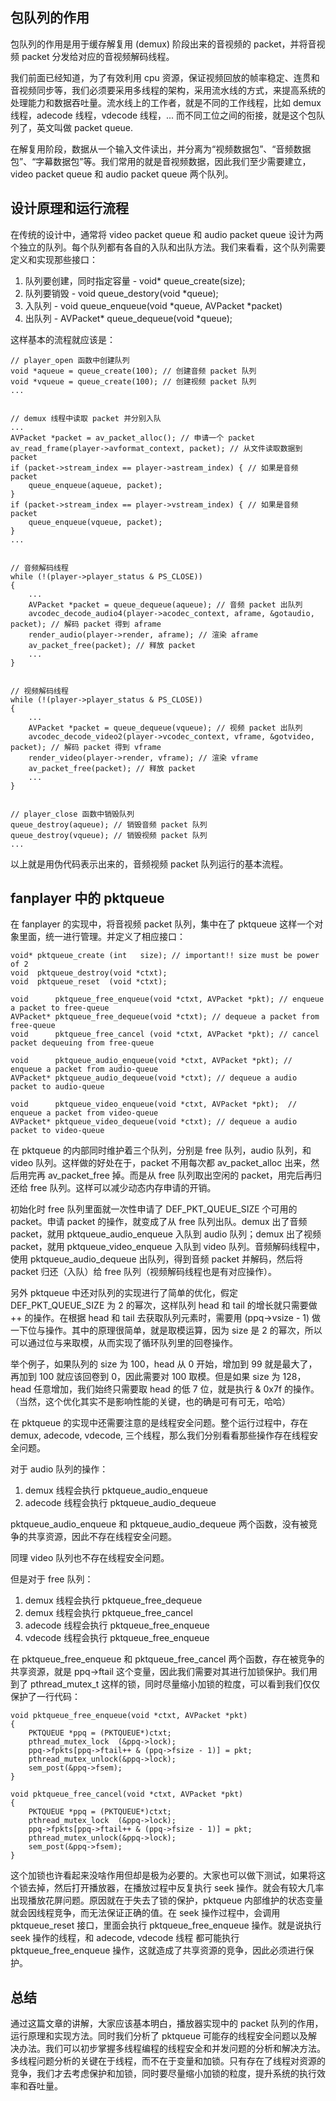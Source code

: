 ## 包队列的作用

包队列的作用是用于缓存解复用 (demux) 阶段出来的音视频的 packet，并将音视频 packet 分发给对应的音视频解码线程。

我们前面已经知道，为了有效利用 cpu 资源，保证视频回放的帧率稳定、连贯和音视频同步等，我们必须要采用多线程的架构，采用流水线的方式，来提高系统的处理能力和数据吞吐量。流水线上的工作者，就是不同的工作线程，比如 demux 线程，adecode 线程，vdecode 线程，... 而不同工位之间的衔接，就是这个包队列了，英文叫做 packet queue.


在解复用阶段，数据从一个输入文件读出，并分离为“视频数据包”、“音频数据包”、“字幕数据包”等。我们常用的就是音视频数据，因此我们至少需要建立，video packet queue 和 audio packet queue 两个队列。


## 设计原理和运行流程

在传统的设计中，通常将 video packet queue 和 audio packet queue 设计为两个独立的队列。每个队列都有各自的入队和出队方法。我们来看看，这个队列需要定义和实现那些接口：

1. 队列要创建，同时指定容量 - void* queue_create(size);
2. 队列要销毁 - void queue_destory(void *queue);
3. 入队列 - void queue_enqueue(void *queue, AVPacket *packet)
4. 出队列 - AVPacket* queue_dequeue(void *queue);

这样基本的流程就应该是：

    
    // player_open 函数中创建队列
    void *aqueue = queue_create(100); // 创建音频 packet 队列
    void *vqueue = queue_create(100); // 创建视频 packet 队列
    ...
    
    
    // demux 线程中读取 packet 并分别入队
    ...
    AVPacket *packet = av_packet_alloc(); // 申请一个 packet
    av_read_frame(player->avformat_context, packet); // 从文件读取数据到 packet
    if (packet->stream_index == player->astream_index) { // 如果是音频 packet
        queue_enqueue(aqueue, packet);
    }
    if (packet->stream_index == player->vstream_index) { // 如果是音频 packet
        queue_enqueue(vqueue, packet);
    }
    ...
    
    
    // 音频解码线程
    while (!(player->player_status & PS_CLOSE))
    {
        ...
        AVPacket *packet = queue_dequeue(aqueue); // 音频 packet 出队列
        avcodec_decode_audio4(player->acodec_context, aframe, &gotaudio, packet); // 解码 packet 得到 aframe
        render_audio(player->render, aframe); // 渲染 aframe
        av_packet_free(packet); // 释放 packet
        ...
    }
    
    
    // 视频解码线程
    while (!(player->player_status & PS_CLOSE))
    {
        ...
        AVPacket *packet = queue_dequeue(vqueue); // 视频 packet 出队列
        avcodec_decode_video2(player->vcodec_context, vframe, &gotvideo, packet); // 解码 packet 得到 vframe
        render_video(player->render, vframe); // 渲染 vframe
        av_packet_free(packet); // 释放 packet
        ...
    }
    
    
    // player_close 函数中销毁队列
    queue_destroy(aqueue); // 销毁音频 packet 队列
    queue_destroy(vqueue); // 销毁视频 packet 队列
    ...



以上就是用伪代码表示出来的，音频视频 packet 队列运行的基本流程。



## fanplayer 中的 pktqueue

在 fanplayer 的实现中，将音视频 packet 队列，集中在了 pktqueue 这样一个对象里面，统一进行管理。并定义了相应接口：

    void* pktqueue_create (int   size); // important!! size must be power of 2
    void  pktqueue_destroy(void *ctxt);
    void  pktqueue_reset  (void *ctxt);

    void      pktqueue_free_enqueue(void *ctxt, AVPacket *pkt); // enqueue a packet to free-queue
    AVPacket* pktqueue_free_dequeue(void *ctxt); // dequeue a packet from free-queue
    void      pktqueue_free_cancel (void *ctxt, AVPacket *pkt); // cancel packet dequeuing from free-queue

    void      pktqueue_audio_enqueue(void *ctxt, AVPacket *pkt); // enqueue a packet from audio-queue
    AVPacket* pktqueue_audio_dequeue(void *ctxt); // dequeue a audio packet to audio-queue

    void      pktqueue_video_enqueue(void *ctxt, AVPacket *pkt);  // enqueue a packet from video-queue
    AVPacket* pktqueue_video_dequeue(void *ctxt); // dequeue a audio packet to video-queue

在 pktqueue 的内部同时维护着三个队列，分别是 free 队列，audio 队列，和 video 队列。这样做的好处在于，packet 不用每次都 av_packet_alloc 出来，然后用完再 av_packet_free 掉。而是从 free 队列取出空闲的 packet，用完后再归还给 free 队列。这样可以减少动态内存申请的开销。

初始化时 free 队列里面就一次性申请了 DEF_PKT_QUEUE_SIZE 个可用的 packet。申请 packet 的操作，就变成了从 free 队列出队。demux 出了音频 packet，就用 pktqueue_audio_enqueue 入队到 audio 队列；demux 出了视频 packet，就用 pktqueue_video_enqueue 入队到 video 队列。音频解码线程中，使用 pktqueue_audio_dequeue 出队列，得到音频 packet 并解码，然后将 packet 归还（入队）给 free 队列（视频解码线程也是有对应操作）。


另外 pktqueue 中还对队列的实现进行了简单的优化，假定 DEF_PKT_QUEUE_SIZE 为 2 的幂次，这样队列 head 和 tail 的增长就只需要做 ++ 的操作。在根据 head 和 tail 去获取队列元素时，需要用 (ppq->vsize - 1) 做一下位与操作。其中的原理很简单，就是取模运算，因为 size 是 2 的幂次，所以可以通过位与来取模，从而实现了循环队列里的回卷操作。

举个例子，如果队列的 size 为 100，head 从 0 开始，增加到 99 就是最大了，再加到 100 就应该回卷到 0，因此需要对 100 取模。但是如果 size 为 128，head 任意增加，我们始终只需要取 head 的低 7 位，就是执行 & 0x7f 的操作。（当然，这个优化其实不是影响性能的关键，也的确是可有可无，哈哈）

在 pktqueue 的实现中还需要注意的是线程安全问题。整个运行过程中，存在 demux, adecode, vdecode, 三个线程，那么我们分别看看那些操作存在线程安全问题。

对于 audio 队列的操作：

1. demux 线程会执行 pktqueue_audio_enqueue
2. adecode 线程会执行 pktqueue_audio_dequeue

pktqueue_audio_enqueue 和 pktqueue_audio_dequeue 两个函数，没有被竞争的共享资源，因此不存在线程安全问题。

同理 video 队列也不存在线程安全问题。


但是对于 free 队列：

1. demux 线程会执行 pktqueue_free_dequeue
2. demux 线程会执行 pktqueue_free_cancel
3. adecode 线程会执行 pktqueue_free_enqueue
4. vdecode 线程会执行 pktqueue_free_enqueue

在 pktqueue_free_enqueue 和 pktqueue_free_cancel 两个函数，存在被竞争的共享资源，就是 ppq->ftail 这个变量，因此我们需要对其进行加锁保护。我们用到了 pthread_mutex_t 这样的锁，同时尽量缩小加锁的粒度，可以看到我们仅仅保护了一行代码：

    void pktqueue_free_enqueue(void *ctxt, AVPacket *pkt)
    {
        PKTQUEUE *ppq = (PKTQUEUE*)ctxt;
        pthread_mutex_lock  (&ppq->lock);
        ppq->fpkts[ppq->ftail++ & (ppq->fsize - 1)] = pkt;
        pthread_mutex_unlock(&ppq->lock);
        sem_post(&ppq->fsem);
    }
    
    void pktqueue_free_cancel(void *ctxt, AVPacket *pkt)
    {
        PKTQUEUE *ppq = (PKTQUEUE*)ctxt;
        pthread_mutex_lock  (&ppq->lock);
        ppq->fpkts[ppq->ftail++ & (ppq->fsize - 1)] = pkt;
        pthread_mutex_unlock(&ppq->lock);
        sem_post(&ppq->fsem);
    }

这个加锁也许看起来没啥作用但却是极为必要的。大家也可以做下测试，如果将这个锁去掉，然后打开播放器，在播放过程中反复执行 seek 操作。就会有较大几率出现播放花屏问题。原因就在于失去了锁的保护，pktqueue 内部维护的状态变量就会因线程竞争，而无法保证正确的值。在 seek 操作过程中，会调用 pktqueue_reset 接口，里面会执行 pktqueue_free_enqueue 操作。就是说执行 seek 操作的线程，和 adecode, vdecode 线程 都可能执行 pktqueue_free_enqueue 操作，这就造成了共享资源的竞争，因此必须进行保护。

## 总结

通过这篇文章的讲解，大家应该基本明白，播放器实现中的 packet 队列的作用，运行原理和实现方法。同时我们分析了 pktqueue 可能存的线程安全问题以及解决办法。我们可以初步掌握多线程编程的线程安全和并发问题的分析和解决方法。多线程问题分析的关键在于线程，而不在于变量和加锁。只有存在了线程对资源的竞争，我们才去考虑保护和加锁，同时要尽量缩小加锁的粒度，提升系统的执行效率和吞吐量。













